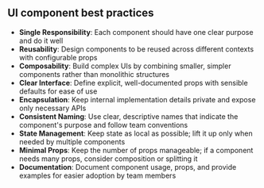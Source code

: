 ## UI component best practices

- **Single Responsibility**: Each component should have one clear purpose and do it well
- **Reusability**: Design components to be reused across different contexts with configurable props
- **Composability**: Build complex UIs by combining smaller, simpler components rather than
  monolithic structures
- **Clear Interface**: Define explicit, well-documented props with sensible defaults for ease of use
- **Encapsulation**: Keep internal implementation details private and expose only necessary APIs
- **Consistent Naming**: Use clear, descriptive names that indicate the component's purpose and
  follow team conventions
- **State Management**: Keep state as local as possible; lift it up only when needed by multiple
  components
- **Minimal Props**: Keep the number of props manageable; if a component needs many props, consider
  composition or splitting it
- **Documentation**: Document component usage, props, and provide examples for easier adoption by
  team members
